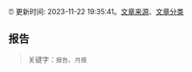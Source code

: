 :alarm_clock: 更新时间: 2023-11-22 19:35:41。[文章来源](/README.md)、[文章分类](/TAGS.md)

## 报告


> 关键字：`报告`、`月报`



